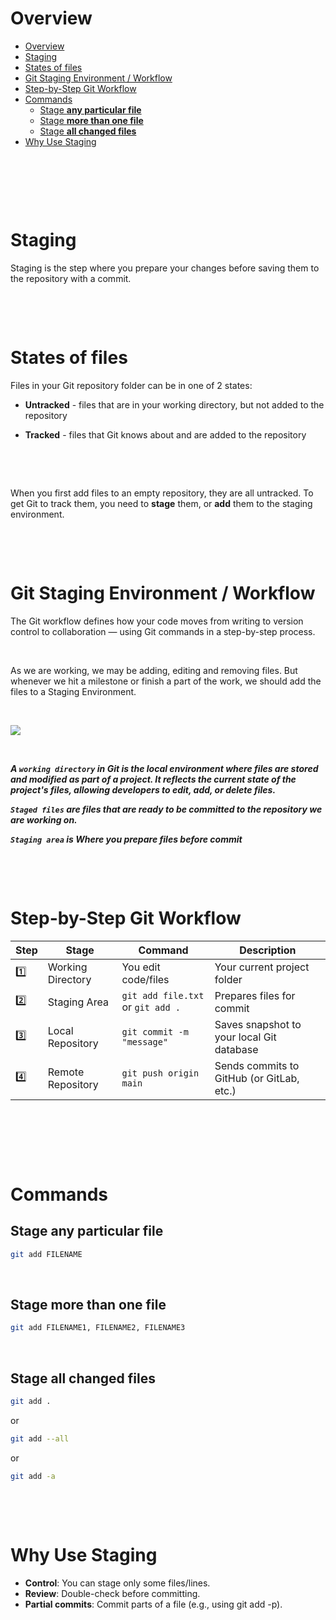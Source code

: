 # Overview

- [Overview](#overview)
- [Staging](#staging)
- [States of files](#states-of-files)
- [Git Staging Environment / Workflow](#git-staging-environment--workflow)
- [Step-by-Step Git Workflow](#step-by-step-git-workflow)
- [Commands](#commands)
  - [Stage **any particular file**](#stage-any-particular-file)
  - [Stage **more than one file**](#stage-more-than-one-file)
  - [Stage **all changed files**](#stage-all-changed-files)
- [Why Use Staging](#why-use-staging)

&nbsp;

&nbsp;

&nbsp;

# Staging

Staging is the step where you prepare your changes before saving them to the repository with a commit.

&nbsp;

&nbsp;

# States of files

Files in your Git repository folder can be in one of 2 states:

- **Untracked** - files that are in your working directory, but not added to the repository

- **Tracked** - files that Git knows about and are added to the repository

&nbsp;

&nbsp;

When you first add files to an empty repository, they are all untracked. To get Git to track them, you need to **stage** them, or **add** them to the staging environment.

&nbsp;

&nbsp;

# Git Staging Environment / Workflow

The Git workflow defines how your code moves from writing to version control to collaboration — using Git commands in a step-by-step process.

&nbsp;

As we are working, we may be adding, editing and removing files. But whenever we hit a milestone or finish a part of the work, we should add the files to a Staging Environment.

&nbsp;

<img src="./assets/git workflow.png">

&nbsp;

**_A `working directory` in Git is the local environment where files are stored and modified as part of a project. It reflects the current state of the project's files, allowing developers to edit, add, or delete files._**

**_`Staged files` are files that are ready to be committed to the repository we are working on._**

**_`Staging area` is Where you prepare files before commit_**

&nbsp;

&nbsp;

# Step-by-Step Git Workflow

| Step | Stage             | Command                           | Description                               |
| ---- | ----------------- | --------------------------------- | ----------------------------------------- |
| 1️⃣   | Working Directory | You edit code/files               | Your current project folder               |
| 2️⃣   | Staging Area      | `git add file.txt` or `git add .` | Prepares files for commit                 |
| 3️⃣   | Local Repository  | `git commit -m "message"`         | Saves snapshot to your local Git database |
| 4️⃣   | Remote Repository | `git push origin main`            | Sends commits to GitHub (or GitLab, etc.) |

&nbsp;

&nbsp;

&nbsp;

# Commands

## Stage **any particular file**

```bash
git add FILENAME
```

&nbsp;

## Stage **more than one file**

```bash
git add FILENAME1, FILENAME2, FILENAME3
```

&nbsp;

## Stage **all changed files**

```bash
git add .
```

or

```bash
git add --all
```

or

```bash
git add -a
```

&nbsp;

&nbsp;

# Why Use Staging

- **Control**: You can stage only some files/lines.
- **Review**: Double-check before committing.
- **Partial commits**: Commit parts of a file (e.g., using git add -p).

&nbsp;

&nbsp;

&nbsp;

&nbsp;

